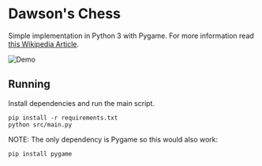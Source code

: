 # Dawson's Chess

Simple implementation in Python 3 with Pygame. For more information read [this Wikipedia Article](https://en.wikipedia.org/wiki/Hexapawn#Dawson's_chess).

![Demo](https://i.imgur.com/kZKJkY8.png)

## Running
Install dependencies and run the main script.
```
pip install -r requirements.txt
python src/main.py
```
NOTE: The only dependency is Pygame so this would also work:
```
pip install pygame
```
